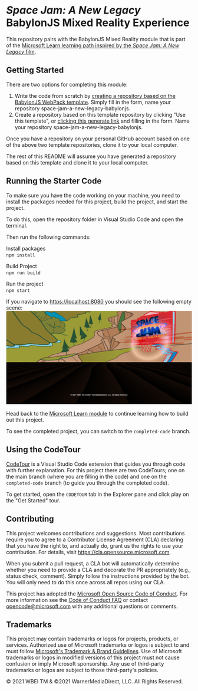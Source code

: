 # _Space Jam: A New Legacy_ BabylonJS Mixed Reality Experience

This repository pairs with the BabylonJS Mixed Reality module that is part of the [Microsoft Learn learning path inspired by the _Space Jam: A New Legacy_ film](https://docs.microsoft.com/learn/paths/optimize-basketball-games-with-machine-learning/).

## Getting Started

There are two options for completing this module:
1. Write the code from scratch by [creating a repository based on the BabylonJS WebPack template](https://github.com/cassieview/babylonjs-webpack-typescript-starter-project/generate). Simply fill in the form, name your repository space-jam-a-new-legacy-babylonjs.
2. Create a repository based on this template repository by clicking "Use this template", or [clicking this generate link](https://github.com/microsoft/space-jam-a-new-legacy-babylonjs-template/generate) and filling in the form. Name your repository space-jam-a-new-legacy-babylonjs.

Once you have a repository on your personal GitHub account based on one of the above two template repositories, clone it to your local computer.

The rest of this README will assume you have generated a repository based on this template and clone it to your local computer.

## Running the Starter Code

To make sure you have the code working on your machine, you need to install the packages needed for this project, build the project, and start the project. 

To do this, open the repository folder in Visual Studio Code and open the terminal. 

Then run the following commands:

Install packages  
`npm install`

Build Project  
`npm run build`

Run the project  
`npm start`

If you navigate to [https://localhost:8080](https://localhost:8080) you should see the following empty scene:
![Screenshot of the browser showing the Space Jam: A New Legacy basic scene](empty-tune-squad-court.png)

Head back to the [Microsoft Learn module](https://docs.microsoft.com/learn/modules/build-mixed-reality-with-babylonjs) to continue learning how to build out this project. 

To see the completed project, you can switch to the `completed-code` branch.

## Using the CodeTour

[CodeTour](https://marketplace.visualstudio.com/items?itemName=vsls-contrib.codetour) is a Visual Studio Code extension that guides you through code with further explanation. For this project there are two CodeTours; one on the main branch (where you are filling in the code) and one on the `completed-code` branch (to guide you through the completed code).

To get started, open the `CODETOUR` tab in the Explorer pane and click play on the "Get Started" tour.

## Contributing

This project welcomes contributions and suggestions.  Most contributions require you to agree to a
Contributor License Agreement (CLA) declaring that you have the right to, and actually do, grant us
the rights to use your contribution. For details, visit https://cla.opensource.microsoft.com.

When you submit a pull request, a CLA bot will automatically determine whether you need to provide
a CLA and decorate the PR appropriately (e.g., status check, comment). Simply follow the instructions
provided by the bot. You will only need to do this once across all repos using our CLA.

This project has adopted the [Microsoft Open Source Code of Conduct](https://opensource.microsoft.com/codeofconduct/).
For more information see the [Code of Conduct FAQ](https://opensource.microsoft.com/codeofconduct/faq/) or
contact [opencode@microsoft.com](mailto:opencode@microsoft.com) with any additional questions or comments.

## Trademarks

This project may contain trademarks or logos for projects, products, or services. Authorized use of Microsoft 
trademarks or logos is subject to and must follow 
[Microsoft's Trademark & Brand Guidelines](https://www.microsoft.com/en-us/legal/intellectualproperty/trademarks/usage/general).
Use of Microsoft trademarks or logos in modified versions of this project must not cause confusion or imply Microsoft sponsorship.
Any use of third-party trademarks or logos are subject to those third-party's policies.

© 2021 WBEI TM & ©2021 WarnerMediaDirect, LLC. All Rights Reserved.

